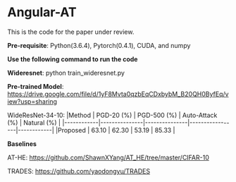 # Angular-AT

This is the code for the paper under review.

**Pre-requisite**: Python(3.6.4), Pytorch(0.4.1), CUDA, and numpy

**Use the following command to run the code**

**Wideresnet**: python train_wideresnet.py

**Pre-trained Model**: https://drive.google.com/file/d/1yF8Mvta0qzbEqCDxbybM_B20QH0ByfEq/view?usp=sharing

WideResNet-34-10: 
|Method      | PGD-20 (%)    | PGD-500 (%)   | Auto-Attack (%)    | Natural (%)    |
|------------|---------------|---------------|-----------------|------------|
|Proposed    | 63.10         |  62.30        | 53.19           | 85.33      |


**Baselines**

AT-HE:  https://github.com/ShawnXYang/AT_HE/tree/master/CIFAR-10

TRADES: https://github.com/yaodongyu/TRADES

